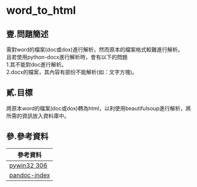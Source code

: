 # word_to_html
## 壹.問題簡述
需對word的檔案(doc或dox)進行解析，然而原本的檔案格式較難進行解析。</br>
且若使用python-docx進行解析時，會有以下的問題</br>
1.其不能對doc進行解析。</br>
2.docx的檔案，其內容有部份不能解析(如：文字方塊)。
## 貳.目標
將原本word的檔案(doc或dox)轉為html，以利使用beautifulsoup進行解析，將所需的資訊放入資料庫中。
## 參.參考資料
| 參考資料 |
| ---- |
| [pywin32 306 ](https://pypi.org/project/pywin32/) |
| [pandoc-index](https://pandoc.org/) |

